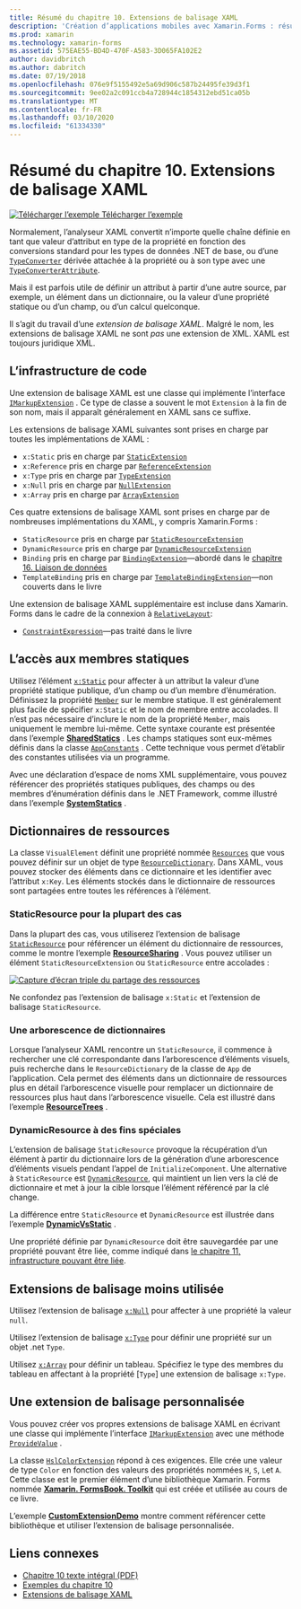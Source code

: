 ```yaml
---
title: Résumé du chapitre 10. Extensions de balisage XAML
description: 'Création d’applications mobiles avec Xamarin.Forms : résumé du chapitre 10. Extensions de balisage XAML'
ms.prod: xamarin
ms.technology: xamarin-forms
ms.assetid: 575EAE55-BD4D-470F-A583-3D065FA102E2
author: davidbritch
ms.author: dabritch
ms.date: 07/19/2018
ms.openlocfilehash: 076e9f5155492e5a69d906c587b24495fe39d3f1
ms.sourcegitcommit: 9ee02a2c091ccb4a728944c1854312ebd51ca05b
ms.translationtype: MT
ms.contentlocale: fr-FR
ms.lasthandoff: 03/10/2020
ms.locfileid: "61334330"
---
```

# <a name="summary-of-chapter-10-xaml-markup-extensions"></a>Résumé du chapitre 10. Extensions de balisage XAML

[![Télécharger l’exemple](~/media/shared/download.png) Télécharger l’exemple](https://github.com/xamarin/xamarin-forms-book-samples/tree/master/Chapter10)

Normalement, l’analyseur XAML convertit n’importe quelle chaîne définie en tant que valeur d’attribut en type de la propriété en fonction des conversions standard pour les types de données .NET de base, ou d’une [`TypeConverter`](xref:Xamarin.Forms.TypeConverter) dérivée attachée à la propriété ou à son type avec une [`TypeConverterAttribute`](xref:Xamarin.Forms.TypeConverterAttribute).

Mais il est parfois utile de définir un attribut à partir d’une autre source, par exemple, un élément dans un dictionnaire, ou la valeur d’une propriété statique ou d’un champ, ou d’un calcul quelconque.

Il s’agit du travail d’une *extension de balisage XAML*. Malgré le nom, les extensions de balisage XAML ne sont *pas* une extension de XML. XAML est toujours juridique XML.

## <a name="the-code-infrastructure"></a>L’infrastructure de code

Une extension de balisage XAML est une classe qui implémente l’interface [`IMarkupExtension`](xref:Xamarin.Forms.Xaml.IMarkupExtension) . Ce type de classe a souvent le mot `Extension` à la fin de son nom, mais il apparaît généralement en XAML sans ce suffixe.

Les extensions de balisage XAML suivantes sont prises en charge par toutes les implémentations de XAML :

- `x:Static` pris en charge par [`StaticExtension`](xref:Xamarin.Forms.Xaml.StaticExtension)
- `x:Reference` pris en charge par [`ReferenceExtension`](xref:Xamarin.Forms.Xaml.ReferenceExtension)
- `x:Type` pris en charge par [`TypeExtension`](xref:Xamarin.Forms.Xaml.TypeExtension)
- `x:Null` pris en charge par [`NullExtension`](xref:Xamarin.Forms.Xaml.NullExtension)
- `x:Array` pris en charge par [`ArrayExtension`](xref:Xamarin.Forms.Xaml.ArrayExtension)

Ces quatre extensions de balisage XAML sont prises en charge par de nombreuses implémentations du XAML, y compris Xamarin.Forms :

- `StaticResource` pris en charge par [`StaticResourceExtension`](xref:Xamarin.Forms.Xaml.StaticResourceExtension)
- `DynamicResource` pris en charge par [`DynamicResourceExtension`](xref:Xamarin.Forms.Xaml.DynamicResourceExtension)
- `Binding` pris en charge par [`BindingExtension`](xref:Xamarin.Forms.Xaml.BindingExtension)&mdash;abordé dans le [chapitre 16. Liaison de données](chapter16.md)
- `TemplateBinding` pris en charge par [`TemplateBindingExtension`](xref:Xamarin.Forms.Xaml.TemplateBindingExtension)&mdash;non couverts dans le livre

Une extension de balisage XAML supplémentaire est incluse dans Xamarin. Forms dans le cadre de la connexion à [`RelativeLayout`](xref:Xamarin.Forms.RelativeLayout):

- [`ConstraintExpression`](xref:Xamarin.Forms.ConstraintExpression)&mdash;pas traité dans le livre

## <a name="accessing-static-members"></a>L’accès aux membres statiques

Utilisez l’élément [`x:Static`](xref:Xamarin.Forms.Xaml.StaticExtension) pour affecter à un attribut la valeur d’une propriété statique publique, d’un champ ou d’un membre d’énumération. Définissez la propriété [`Member`](xref:Xamarin.Forms.Xaml.StaticExtension.Member) sur le membre statique. Il est généralement plus facile de spécifier `x:Static` et le nom de membre entre accolades. Il n’est pas nécessaire d’inclure le nom de la propriété `Member`, mais uniquement le membre lui-même. Cette syntaxe courante est présentée dans l’exemple [**SharedStatics**](https://github.com/xamarin/xamarin-forms-book-samples/tree/master/Chapter10/SharedStatics) . Les champs statiques sont eux-mêmes définis dans la classe [`AppConstants`](https://github.com/xamarin/xamarin-forms-book-samples/blob/master/Chapter10/SharedStatics/SharedStatics/SharedStatics/AppConstants.cs) . Cette technique vous permet d’établir des constantes utilisées via un programme.

Avec une déclaration d’espace de noms XML supplémentaire, vous pouvez référencer des propriétés statiques publiques, des champs ou des membres d’énumération définis dans le .NET Framework, comme illustré dans l’exemple [**SystemStatics**](https://github.com/xamarin/xamarin-forms-book-samples/tree/master/Chapter10/SystemStatics) .

## <a name="resource-dictionaries"></a>Dictionnaires de ressources

La classe `VisualElement` définit une propriété nommée [`Resources`](xref:Xamarin.Forms.VisualElement.Resources) que vous pouvez définir sur un objet de type [`ResourceDictionary`](xref:Xamarin.Forms.ResourceDictionary). Dans XAML, vous pouvez stocker des éléments dans ce dictionnaire et les identifier avec l’attribut `x:Key`. Les éléments stockés dans le dictionnaire de ressources sont partagées entre toutes les références à l’élément.

### <a name="staticresource-for-most-purposes"></a>StaticResource pour la plupart des cas

Dans la plupart des cas, vous utiliserez l’extension de balisage [`StaticResource`](xref:Xamarin.Forms.Xaml.StaticResourceExtension) pour référencer un élément du dictionnaire de ressources, comme le montre l’exemple [**ResourceSharing**](https://github.com/xamarin/xamarin-forms-book-samples/tree/master/Chapter10/ResourceSharing) . Vous pouvez utiliser un élément `StaticResourceExtension` ou `StaticResource` entre accolades :

[![Capture d’écran triple du partage des ressources](images/ch10fg03-small.png "Partage des ressources")](images/ch10fg03-large.png#lightbox "Partage des ressources")

Ne confondez pas l’extension de balisage `x:Static` et l’extension de balisage `StaticResource`.

### <a name="a-tree-of-dictionaries"></a>Une arborescence de dictionnaires

Lorsque l’analyseur XAML rencontre un `StaticResource`, il commence à rechercher une clé correspondante dans l’arborescence d’éléments visuels, puis recherche dans le `ResourceDictionary` de la classe de `App` de l’application. Cela permet des éléments dans un dictionnaire de ressources plus en détail l’arborescence visuelle pour remplacer un dictionnaire de ressources plus haut dans l’arborescence visuelle. Cela est illustré dans l’exemple [**ResourceTrees**](https://github.com/xamarin/xamarin-forms-book-samples/tree/master/Chapter10/ResourceTrees) .

### <a name="dynamicresource-for-special-purposes"></a>DynamicResource à des fins spéciales

L’extension de balisage `StaticResource` provoque la récupération d’un élément à partir du dictionnaire lors de la génération d’une arborescence d’éléments visuels pendant l’appel de `InitializeComponent`. Une alternative à `StaticResource` est [`DynamicResource`](xref:Xamarin.Forms.Xaml.DynamicResourceExtension), qui maintient un lien vers la clé de dictionnaire et met à jour la cible lorsque l’élément référencé par la clé change.

La différence entre `StaticResource` et `DynamicResource` est illustrée dans l’exemple [**DynamicVsStatic**](https://github.com/xamarin/xamarin-forms-book-samples/tree/master/Chapter10/DynamicVsStatic) .

Une propriété définie par `DynamicResource` doit être sauvegardée par une propriété pouvant être liée, comme indiqué dans [le chapitre 11, infrastructure pouvant être liée](chapter11.md).

## <a name="lesser-used-markup-extensions"></a>Extensions de balisage moins utilisée

Utilisez l’extension de balisage [`x:Null`](xref:Xamarin.Forms.Xaml.NullExtension) pour affecter à une propriété la valeur `null`.

Utilisez l’extension de balisage [`x:Type`](xref:Xamarin.Forms.Xaml.TypeExtension) pour définir une propriété sur un objet .net `Type`.

Utilisez [`x:Array`](xref:Xamarin.Forms.Xaml.ArrayExtension) pour définir un tableau. Spécifiez le type des membres du tableau en affectant à la propriété [`Type`] une extension de balisage `x:Type`.

## <a name="a-custom-markup-extension"></a>Une extension de balisage personnalisée

Vous pouvez créer vos propres extensions de balisage XAML en écrivant une classe qui implémente l’interface [`IMarkupExtension`](xref:Xamarin.Forms.Xaml.IMarkupExtension) avec une méthode [`ProvideValue`](xref:Xamarin.Forms.Xaml.IMarkupExtension.ProvideValue(System.IServiceProvider)) .

La classe [`HslColorExtension`](https://github.com/xamarin/xamarin-forms-book-samples/blob/master/Libraries/Xamarin.FormsBook.Toolkit/Xamarin.FormsBook.Toolkit/HslColorExtension.cs) répond à ces exigences. Elle crée une valeur de type `Color` en fonction des valeurs des propriétés nommées `H`, `S`, `L`et `A`. Cette classe est le premier élément d’une bibliothèque Xamarin. Forms nommée [**Xamarin. FormsBook. Toolkit**](https://github.com/xamarin/xamarin-forms-book-samples/tree/master/Libraries/Xamarin.FormsBook.Toolkit) qui est créée et utilisée au cours de ce livre.

L’exemple [**CustomExtensionDemo**](https://github.com/xamarin/xamarin-forms-book-samples/tree/master/Chapter10/CustomExtensionDemo) montre comment référencer cette bibliothèque et utiliser l’extension de balisage personnalisée.

## <a name="related-links"></a>Liens connexes

- [Chapitre 10 texte intégral (PDF)](https://download.xamarin.com/developer/xamarin-forms-book/XamarinFormsBook-Ch10-Apr2016.pdf)
- [Exemples du chapitre 10](https://github.com/xamarin/xamarin-forms-book-samples/tree/master/Chapter10)
- [Extensions de balisage XAML](~/xamarin-forms/xaml/markup-extensions/index.md)
